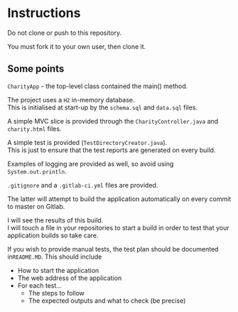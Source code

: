 # Instructions

Do not clone or push to this repository.

You must fork it to your own user, then clone it.

## Some points

`CharityApp` - the top-level class contained the main() method.

The project uses a `H2` in-memory database.  
This is initialised at start-up by the `schema.sql` and `data.sql` files.

A simple MVC slice is provided through the `CharityController.java` and `charity.html` files.

A simple test is provided (`TestDirectoryCreator.java`).  
This is just to ensure that the test reports are generated on every build.

Examples of logging are provided as well, so avoid using `System.out.println`.

`.gitignore` and a `.gitlab-ci.yml` files are provided.

The latter will attempt to build the application automatically on every commit to master on Gitlab.

I will see the results of this build.  
I will touch a file in your repositories to start a build in order to test that your application builds
so take care. 


If you wish to provide manual tests, the test plan should be documented in`README.MD`.
This should include

* How to start the application
* The web address of the application
* For each test...
    * The steps to follow
    * The expected outputs and what to check (be precise)
 








